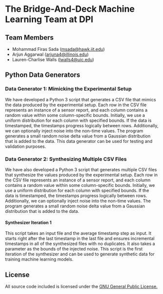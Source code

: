 # The Bridge-And-Deck Machine Learning Team at DPI

## Team Members

- Mohammad Firas Sada (msada@hawk.iit.edu)
- Arjun Aggarwal (arjuna4@illinois.edu)
- Lauren-Charlise Walls (lwalls4@uic.edu)

## Python Data Generators

### Data Generator 1: Mimicking the Experimental Setup

We have developed a Python 3 script that generates a CSV file that mimics the data produced by the experimental setup. Each row in the CSV file represents an instance of a sensor report, and each column contains a random value within some column-specific bounds. Initially, we use a uniform distribution for each column with specified bounds. If the data is timestamped, the timestamps progress logically between rows. Additionally, we can optionally inject noise into the non-time values. The program generates a small random noise delta value from a Gaussian distribution that is added to the data. This data generator can be used for testing and validation purposes.

### Data Generator 2: Synthesizing Multiple CSV Files

We have also developed a Python 3 script that generates multiple CSV files that synthesize the values produced by the experimental setup. Each row in the CSV file represents an instance of a sensor report, and each column contains a random value within some column-specific bounds. Initially, we use a uniform distribution for each column with specified bounds. If the data is timestamped, the timestamps progress logically between rows. Additionally, we can optionally inject noise into the non-time values. The program generates a small random noise delta value from a Gaussian distribution that is added to the data.

#### Synthesizer Iteration 1

This script takes an input file and the average timestamp step as input. It starts right after the last timestamp in the last file and ensures incremental timestamps in all of the synthesized files with no duplicates. It also takes a parameter as the bounds of the injected noise. This script is the first iteration of the synthesizer and can be used to generate synthetic data for training machine learning models. 

## License

All source code included is licensed under the [GNU General Public License.](/LICENSE)
